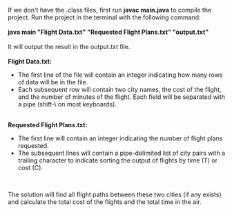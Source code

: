 If we don't have the .class files, first run <b>javac main.java</b> to compile the project. Run the project in the terminal with the following command: <br><br>
<b>java main "Flight Data.txt" "Requested Flight Plans.txt" "output.txt"</b>
<br><br>
It will output the result in the output.txt file. <br><br>
<b>
Flight Data.txt:</b><br>
- The first line of the file will contain an integer indicating how many rows of data will be in the file.<br>  
- Each subsequent row will contain two city names, the cost of the flight, and the number of minutes of the flight.  Each field will be separated with a pipe (shift-\ on most keyboards). 
<br><br>

<b>
Requested Flight Plans.txt:</b><br>

- The first line will contain an integer indicating the number of flight plans requested.<br>
- The subsequent lines will contain a pipe-delimited list of city pairs with a trailing character to indicate sorting the output of flights by time (T) or cost (C).<br>
<br>

The solution will find all flight paths between these two cities (if any exists) and calculate the total cost of the flights and the total time in the air. 